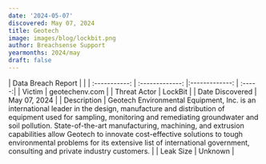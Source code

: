 ```yaml
---
date: '2024-05-07'
discovered: May 07, 2024
title: Geotech
image: images/blog/lockbit.png
author: Breachsense Support
yearmonths: 2024/may
draft: false
---
```


| Data Breach Report           |              | 
| :-----------: | :-------------:     |:-------------:    | :-----:|
| Victim      | geotechenv.com      | 
| Threat Actor      | LockBit      | 
| Date Discovered      | May 07, 2024      | 
| Description      | Geotech Environmental Equipment, Inc. is an international leader in the design, manufacture and distribution of equipment used for sampling, monitoring and remediating groundwater and soil pollution. State-of-the-art manufacturing, machining, and extrusion capabilities allow Geotech to innovate cost-effective solutions to tough environmental problems for its extensive list of international government, consulting and private industry customers.      | 
| Leak Size      | Unknown      | 

